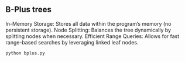 ## B-Plus trees

In-Memory Storage: Stores all data within the program’s memory (no persistent storage).
Node Splitting: Balances the tree dynamically by splitting nodes when necessary.
Efficient Range Queries: Allows for fast range-based searches by leveraging linked leaf nodes.

`python bplus.py`
